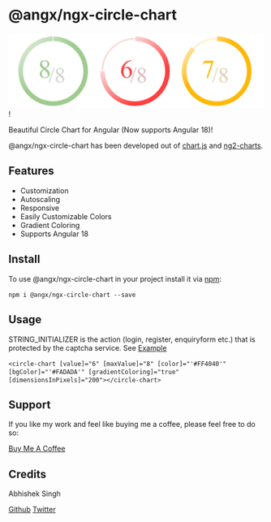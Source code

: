 # @angx/ngx-circle-chart

![Angular Circle Chart](https://raw.githubusercontent.com/angx-libs/ngx-circle-chart/master/src/assets/screenshot.png)!

Beautiful Circle Chart for Angular (Now supports Angular 18)!

@angx/ngx-circle-chart has been developed out of [chart.js](https://www.npmjs.com/package/chart.js) and [ng2-charts](https://www.npmjs.com/package/ng2-charts).

## Features ##

- Customization
- Autoscaling
- Responsive
- Easily Customizable Colors
- Gradient Coloring
- Supports Angular 18

## Install ##

To use @angx/ngx-circle-chart in your project install it via [npm](https://www.npmjs.com/package/@angx/ngx-circle-chart):

```
npm i @angx/ngx-circle-chart --save
```

## Usage ##

STRING_INITIALIZER is the action (login, register, enquiryform etc.) that is protected by the captcha service. See [Example](https://github.com/angx-libs/ngx-circle-chart/tree/master/src/app/google-recaptcha-example)

```
<circle-chart [value]="6" [maxValue]="8" [color]="'#FF4040'" [bgColor]="'#FADADA'" [gradientColoring]="true" [dimensionsInPixels]="200"></circle-chart>
```

## Support ##

If you like my work and feel like buying me a coffee, please feel free to do so: 

[Buy Me A Coffee](https://buymeacoffee.com/er.abhishek)

## Credits ##

Abhishek Singh 

[Github](https://github.com/asingh0601)
[Twitter](https://twitter.com/only_abhishek)